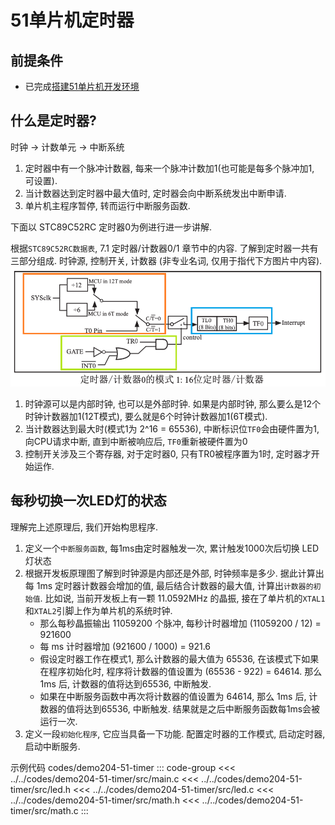 # 51单片机定时器

## 前提条件

- 已完成[搭建51单片机开发环境](setup-development-environment-for-51-mcu)

## 什么是定时器?

时钟 -> 计数单元 -> 中断系统

1. 定时器中有一个脉冲计数器, 每来一个脉冲计数加1(也可能是每多个脉冲加1, 可设置).
2. 当计数器达到定时器中最大值时, 定时器会向中断系统发出中断申请.
3. 单片机主程序暂停, 转而运行中断服务函数.

下面以 STC89C52RC 定时器0为例进行进一步讲解.

根据`STC89C52RC数据表`, 7.1 定时器/计数器0/1 章节中的内容. 了解到定时器一共有三部分组成. 时钟源, 控制开关, 计数器 (非专业名词, 仅用于指代下方图片中内容).
![picture 0](assets/934298f41fdd4b14160032bbd315585c1c6086f1a1586502e35f3cbb921d21b2.png)
1. 时钟源可以是内部时钟, 也可以是外部时钟. 如果是内部时钟, 那么要么是12个时钟计数器加1(12T模式), 要么就是6个时钟计数器加1(6T模式).
2. 当计数器达到最大时(模式1为 2^16 = 65536), 中断标识位`TF0`会由硬件置为1, 向CPU请求中断, 直到中断被响应后, `TF0`重新被硬件置为0
3. 控制开关涉及三个寄存器, 对于定时器0, 只有TR0被程序置为1时, 定时器才开始运作.

## 每秒切换一次LED灯的状态

理解完上述原理后, 我们开始构思程序.
1. 定义一个`中断服务函数`, 每1ms由定时器触发一次, 累计触发1000次后切换 LED 灯状态
2. 根据开发板原理图了解到时钟源是内部还是外部, 时钟频率是多少. 据此计算出每 1ms 定时器计数器会增加的值, 最后结合计数器的最大值, 计算出`计数器的初始值`. 比如说, 当前开发板上有一颗 11.0592MHz 的晶振, 接在了单片机的`XTAL1`和`XTAL2`引脚上作为单片机的系统时钟. 
   - 那么每秒晶振输出 11059200 个脉冲, 每秒计时器增加 (11059200 / 12) = 921600
   - 每 ms 计时器增加 (921600 / 1000) = 921.6
   - 假设定时器工作在模式1, 那么计数器的最大值为 65536, 在该模式下如果在程序初始化时, 程序将计数器的值设置为 (65536 - 922) = 64614. 那么 1ms 后, 计数器的值将达到65536, 中断触发.
   - 如果在中断服务函数中再次将计数器的值设置为 64614, 那么 1ms 后, 计数器的值将达到65536, 中断触发. 结果就是之后中断服务函数每1ms会被运行一次.
3. 定义一段`初始化程序`, 它应当具备一下功能. 配置定时器的工作模式, 启动定时器, 启动中断服务.

示例代码 codes/demo204-51-timer
::: code-group
<<< ../../codes/demo204-51-timer/src/main.c
<<< ../../codes/demo204-51-timer/src/led.h
<<< ../../codes/demo204-51-timer/src/led.c
<<< ../../codes/demo204-51-timer/src/math.h
<<< ../../codes/demo204-51-timer/src/math.c
:::
